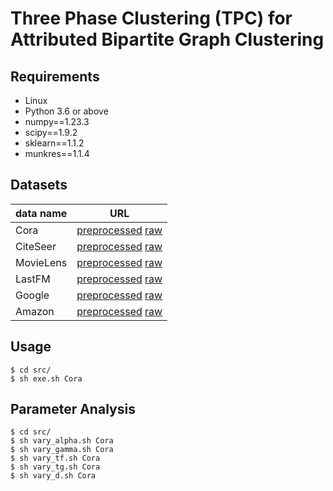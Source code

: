 # Three Phase Clustering (TPC) for Attributed Bipartite Graph Clustering

## Requirements
- Linux
- Python 3.6 or above
- numpy==1.23.3
- scipy==1.9.2
- sklearn==1.1.2
- munkres==1.1.4
  
## Datasets

| data name  | URL  |
|---|---|
| Cora  | [preprocessed](https://github.com/AnryYang/TPC/tree/main/datasets) [raw](https://github.com/chaoyanghe/bipartite-graph-learning)  |
| CiteSeer  | [preprocessed](https://github.com/AnryYang/TPC/tree/main/datasets) [raw](https://github.com/chaoyanghe/bipartite-graph-learning)  |
| MovieLens  | [preprocessed]() [raw](https://grouplens.org/datasets/movielens/) |
| LastFM  | [preprocessed]() [raw](https://snap.stanford.edu/data/feather-lastfm-social.html) | 
| Google  | [preprocessed]() [raw](https://cseweb.ucsd.edu/~jmcauley/datasets.html#google_restaurants) | 
| Amazon  | [preprocessed]() [raw](https://cseweb.ucsd.edu/~jmcauley/datasets/amazon/links.html) | 

## Usage
```shell
$ cd src/
$ sh exe.sh Cora
```

## Parameter Analysis
```shell
$ cd src/
$ sh vary_alpha.sh Cora
$ sh vary_gamma.sh Cora
$ sh vary_tf.sh Cora
$ sh vary_tg.sh Cora
$ sh vary_d.sh Cora
```
